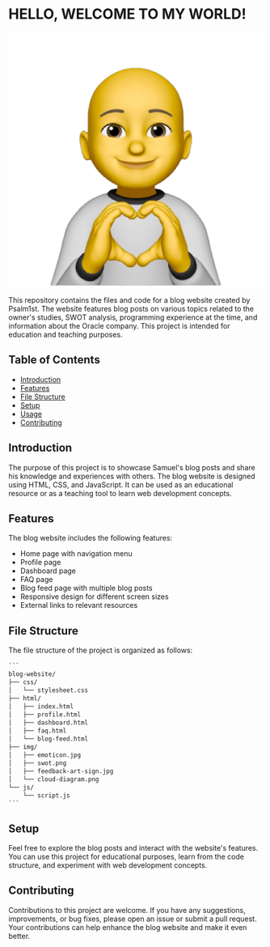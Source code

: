 <h1>HELLO, WELCOME TO MY WORLD!</h1>

![Image Description](img/sticker.jpg)



This repository contains the files and code for a blog website created by Psalm1st. The website features blog posts on various topics related to the owner's studies, SWOT analysis, programming experience at the time, and information about the Oracle company. This project is intended for education and teaching purposes.

## Table of Contents

- [Introduction](#introduction)
- [Features](#features)
- [File Structure](#file-structure)
- [Setup](#setup)
- [Usage](#usage)
- [Contributing](#contributing)

## Introduction

The purpose of this project is to showcase Samuel's blog posts and share his knowledge and experiences with others. The blog website is designed using HTML, CSS, and JavaScript. It can be used as an educational resource or as a teaching tool to learn web development concepts.

## Features

The blog website includes the following features:

- Home page with navigation menu
- Profile page
- Dashboard page
- FAQ page
- Blog feed page with multiple blog posts
- Responsive design for different screen sizes
- External links to relevant resources

## File Structure

The file structure of the project is organized as follows:
    
    ```
    blog-website/
    ├── css/
    │   └── stylesheet.css
    ├── html/
    │   ├── index.html
    │   ├── profile.html
    │   ├── dashboard.html
    │   ├── faq.html
    │   └── blog-feed.html
    ├── img/
    │   ├── emoticon.jpg
    │   ├── swot.png
    │   ├── feedback-art-sign.jpg
    │   └── cloud-diagram.png
    └── js/
        └── script.js
    ```

## Setup

Feel free to explore the blog posts and interact with the website's features. You can use this project for educational purposes, learn from the code structure, and experiment with web development concepts.

## Contributing

Contributions to this project are welcome. If you have any suggestions, improvements, or bug fixes, please open an issue or submit a pull request. Your contributions can help enhance the blog website and make it even better.
